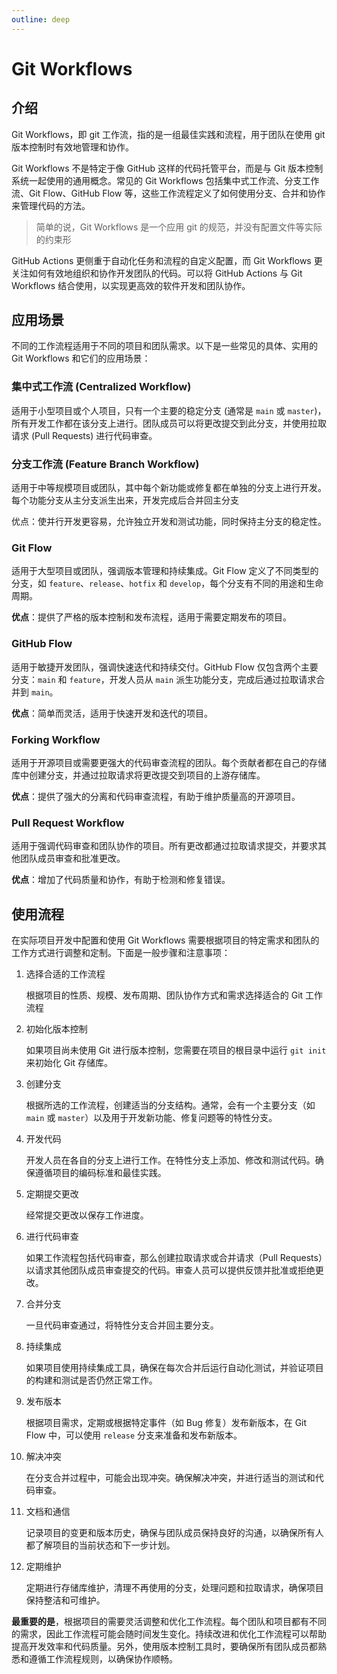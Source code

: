 ```yaml
---
outline: deep
---
```


<h1>Git Workflows</h1>

## 介绍

Git Workflows，即 git 工作流，指的是一组最佳实践和流程，用于团队在使用 git 版本控制时有效地管理和协作。

Git Workflows 不是特定于像 GitHub 这样的代码托管平台，而是与 Git 版本控制系统一起使用的通用概念。常见的 Git Workflows 包括集中式工作流、分支工作流、Git Flow、GitHub Flow 等，这些工作流程定义了如何使用分支、合并和协作来管理代码的方法。

> 简单的说，Git Workflows 是一个应用 git 的规范，并没有配置文件等实际的约束形

GitHub Actions 更侧重于自动化任务和流程的自定义配置，而 Git Workflows 更关注如何有效地组织和协作开发团队的代码。可以将 GitHub Actions 与 Git Workflows 结合使用，以实现更高效的软件开发和团队协作。

## 应用场景

不同的工作流程适用于不同的项目和团队需求。以下是一些常见的具体、实用的 Git Workflows 和它们的应用场景：

### 集中式工作流 (Centralized Workflow)

适用于小型项目或个人项目，只有一个主要的稳定分支 (通常是 `main` 或 `master`)，所有开发工作都在该分支上进行。团队成员可以将更改提交到此分支，并使用拉取请求 (Pull Requests) 进行代码审查。

### 分支工作流 (Feature Branch Workflow)

适用于中等规模项目或团队，其中每个新功能或修复都在单独的分支上进行开发。每个功能分支从主分支派生出来，开发完成后合并回主分支

优点：使并行开发更容易，允许独立开发和测试功能，同时保持主分支的稳定性。

### Git Flow

适用于大型项目或团队，强调版本管理和持续集成。Git Flow 定义了不同类型的分支，如 `feature`、`release`、`hotfix` 和 `develop`，每个分支有不同的用途和生命周期。

**优点**：提供了严格的版本控制和发布流程，适用于需要定期发布的项目。

### GitHub Flow

适用于敏捷开发团队，强调快速迭代和持续交付。GitHub Flow 仅包含两个主要分支：`main` 和 `feature`，开发人员从 `main` 派生功能分支，完成后通过拉取请求合并到 `main`。

**优点**：简单而灵活，适用于快速开发和迭代的项目。

### Forking Workflow

适用于开源项目或需要更强大的代码审查流程的团队。每个贡献者都在自己的存储库中创建分支，并通过拉取请求将更改提交到项目的上游存储库。

**优点**：提供了强大的分离和代码审查流程，有助于维护质量高的开源项目。

### Pull Request Workflow

适用于强调代码审查和团队协作的项目。所有更改都通过拉取请求提交，并要求其他团队成员审查和批准更改。

**优点**：增加了代码质量和协作，有助于检测和修复错误。

## 使用流程

在实际项目开发中配置和使用 Git Workflows 需要根据项目的特定需求和团队的工作方式进行调整和定制。下面是一般步骤和注意事项：

1. 选择合适的工作流程

   根据项目的性质、规模、发布周期、团队协作方式和需求选择适合的 Git 工作流程

2. 初始化版本控制

   如果项目尚未使用 Git 进行版本控制，您需要在项目的根目录中运行 `git init` 来初始化 Git 存储库。

3. 创建分支

   根据所选的工作流程，创建适当的分支结构。通常，会有一个主要分支（如 `main` 或 `master`）以及用于开发新功能、修复问题等的特性分支。

4. 开发代码

   开发人员在各自的分支上进行工作。在特性分支上添加、修改和测试代码。确保遵循项目的编码标准和最佳实践。

5. 定期提交更改

   经常提交更改以保存工作进度。

6. 进行代码审查

   如果工作流程包括代码审查，那么创建拉取请求或合并请求（Pull Requests）以请求其他团队成员审查提交的代码。审查人员可以提供反馈并批准或拒绝更改。

7. 合并分支

   一旦代码审查通过，将特性分支合并回主要分支。

8. 持续集成

   如果项目使用持续集成工具，确保在每次合并后运行自动化测试，并验证项目的构建和测试是否仍然正常工作。

9. 发布版本

   根据项目需求，定期或根据特定事件（如 Bug 修复）发布新版本，在 Git Flow 中，可以使用 `release` 分支来准备和发布新版本。

10. 解决冲突

    在分支合并过程中，可能会出现冲突。确保解决冲突，并进行适当的测试和代码审查。

11. 文档和通信

    记录项目的变更和版本历史，确保与团队成员保持良好的沟通，以确保所有人都了解项目的当前状态和下一步计划。

12. 定期维护

    定期进行存储库维护，清理不再使用的分支，处理问题和拉取请求，确保项目保持整洁和可维护。

**最重要的是**，根据项目的需要灵活调整和优化工作流程。每个团队和项目都有不同的需求，因此工作流程可能会随时间发生变化。持续改进和优化工作流程可以帮助提高开发效率和代码质量。另外，使用版本控制工具时，要确保所有团队成员都熟悉和遵循工作流程规则，以确保协作顺畅。
